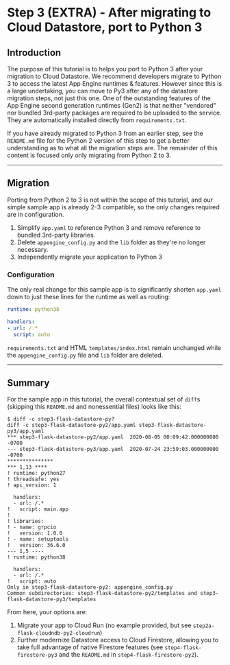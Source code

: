 # Step 3 (EXTRA) - After migrating to Cloud Datastore, port to Python 3

## Introduction

The purpose of this tutorial is to helps you port to Python 3 after your migration to Cloud Datastore. We recommend developers migrate to Python 3 to access the latest App Engine runtimes & features. However since this is a large undertaking, you can move to Py3 after any of the datastore migration steps, not just this one. One of the outstanding features of the App Engine second generation runtimes (Gen2) is that neither "vendored" nor bundled 3rd-party packages are required to be uploaded to the service. They are automatically installed directly from `requirements.txt`.

If you have already migrated to Python 3 from an earlier step, see the `README.md` file for the Python 2 version of this step to get a better understanding as to what all the migration steps are. The remainder of this content is focused only only migrating from Python 2 to 3.

---

## Migration

Porting from Python 2 to 3 is not within the scope of this tutorial, and our simple sample app is already 2-3 compatible, so the only changes required are in configuration.

1. Simplify `app.yaml` to reference Python 3 and remove reference to bundled 3rd-party libraries.
1. Delete `appengine_config.py` and the `lib` folder as they're no longer necessary.
1. Independently migrate your application to Python 3

### Configuration

The only real change for this sample app is to significantly shorten `app.yaml` down to just these lines for the runtime as well as routing:

```yml
runtime: python38

handlers:
- url: /.*
  script: auto
```

`requirements.txt` and HTML `templates/index.html` remain unchanged while the `appengine_config.py` file and `lib` folder are deleted.

---

## Summary

For the sample app in this tutorial, the overall contextual set of `diff`s (skipping this `README.md` and nonessential files) looks like this:

    $ diff -c step3-flask-datastore-py?
    diff -c step3-flask-datastore-py2/app.yaml step3-flask-datastore-py3/app.yaml
    *** step3-flask-datastore-py2/app.yaml  2020-08-05 00:09:42.000000000 -0700
    --- step3-flask-datastore-py3/app.yaml  2020-07-24 23:59:03.000000000 -0700
    ***************
    *** 1,13 ****
    ! runtime: python27
    ! threadsafe: yes
    ! api_version: 1
      
      handlers:
      - url: /.*
    !   script: main.app
    ! 
    ! libraries:
    ! - name: grpcio
    !   version: 1.0.0
    ! - name: setuptools
    !   version: 36.6.0
    --- 1,5 ----
    ! runtime: python38
      
      handlers:
      - url: /.*
    !   script: auto
    Only in step3-flask-datastore-py2: appengine_config.py
    Common subdirectories: step3-flask-datastore-py2/templates and step3-flask-datastore-py3/templates

From here, your options are:

1. Migrate your app to Cloud Run (no example provided, but see `step2a-flask-cloudndb-py2-cloudrun`)
1. Further modernize Datastore access to Cloud Firestore, allowing you to take full advantage of native Firestore features (see `step4-flask-firestore-py3` and the `README.md` in `step4-flask-firestore-py2`).
